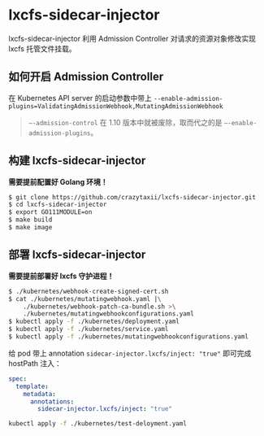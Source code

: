 # lxcfs-sidecar-injector

lxcfs-sidecar-injector 利用 Admission Controller 对请求的资源对象修改实现 lxcfs 托管文件挂载。

## 如何开启 Admission Controller

在 Kubernetes API server 的启动参数中带上 `--enable-admission-plugins=ValidatingAdmissionWebhook,MutatingAdmissionWebhook`

> `–-admission-control` 在 1.10 版本中就被废除，取而代之的是 `–-enable-admission-plugins`。

## 构建 lxcfs-sidecar-injector

**需要提前配置好 Golang 环境！**

```bash
$ git clone https://github.com/crazytaxii/lxcfs-sidecar-injector.git
$ cd lxcfs-sidecar-injector
$ export GO111MODULE=on
$ make build
$ make image
```

## 部署 lxcfs-sidecar-injector

**需要提前部署好 lxcfs 守护进程！**

```bash
$ ./kubernetes/webhook-create-signed-cert.sh
$ cat ./kubernetes/mutatingwebhook.yaml |\
    ./kubernetes/webhook-patch-ca-bundle.sh >\
    ./kubernetes/mutatingwebhookconfigurations.yaml
$ kubectl apply -f ./kubernetes/deployment.yaml
$ kubectl apply -f ./kubernetes/service.yaml
$ kubectl apply -f ./kubernetes/mutatingwebhookconfigurations.yaml
```

给 pod 带上 annotation `sidecar-injector.lxcfs/inject: "true"` 即可完成 hostPath 注入：

```yaml
spec:
  template:
    metadata:
      annotations:
        sidecar-injector.lxcfs/inject: "true"
```

```bash
kubectl apply -f ./kubernetes/test-deloyment.yaml
```
